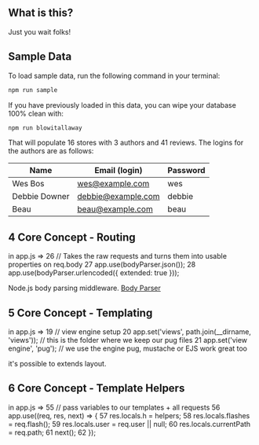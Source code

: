 ## What is this?

Just you wait folks!

## Sample Data

To load sample data, run the following command in your terminal:

```bash
npm run sample
```

If you have previously loaded in this data, you can wipe your database 100% clean with:

```bash
npm run blowitallaway
```

That will populate 16 stores with 3 authors and 41 reviews. The logins for the authors are as follows:

|Name|Email (login)|Password|
|---|---|---|
|Wes Bos|wes@example.com|wes|
|Debbie Downer|debbie@example.com|debbie|
|Beau|beau@example.com|beau|


## 4 Core Concept - Routing

in app.js => 
          26 // Takes the raw requests and turns them into usable properties on req.body
          27 app.use(bodyParser.json());
          28 app.use(bodyParser.urlencoded({ extended: true }));

Node.js body parsing middleware. [Body Parser](https://github.com/expressjs/body-parser)

## 5 Core Concept - Templating

in app.js => 
          19 // view engine setup
          20 app.set('views', path.join(__dirname, 'views')); // this is the folder where we keep our pug files
          21 app.set('view engine', 'pug'); // we use the engine pug, mustache or EJS work great too

it's possible to extends layout.

## 6 Core Concept - Template Helpers

in app.js => 
          55 // pass variables to our templates + all requests
          56 app.use((req, res, next) => {
          57 res.locals.h = helpers;
          58 res.locals.flashes = req.flash();
          59 res.locals.user = req.user || null;
          60 res.locals.currentPath = req.path;
          61 next();
          62 });




